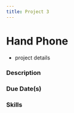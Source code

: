 ```yaml
---
title: Project 3
---
```


# Hand Phone

- project details

### Description

### Due Date(s)

### Skills
